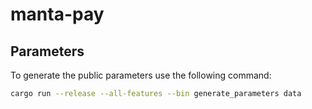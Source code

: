 # manta-pay

## Parameters

To generate the public parameters use the following command:

```sh
cargo run --release --all-features --bin generate_parameters data
```

